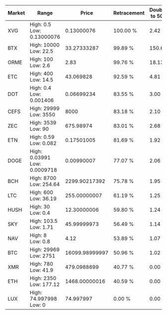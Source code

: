 | Market | Range | Price| Retracement | Doubles to 50% |
| --- | --- | --- | --- | --- |
| XVG | High: 0.5<br />Low: 0.13000076 | 0.13000076 | 100.00 % | 2.42 |
| BTX | High: 10000<br />Low: 22.5 | 33.27333287 | 99.89 % | 150.61 |
| ORME | High: 100<br />Low: 2.6 | 2.83 | 99.76 % | 18.13 |
| ETC | High: 400<br />Low: 14.5 | 43.069828 | 92.59 % | 4.81 |
| DOT | High: 0.4<br />Low: 0.001406 | 0.06699234 | 83.55 % | 3.00 |
| CEFS | High: 29999<br />Low: 3550 | 8000 | 83.18 % | 2.10 |
| ZEC | High: 3539<br />Low: 90 | 675.98974 | 83.01 % | 2.68 |
| ETN | High: 0.59<br />Low: 0.082 | 0.17501005 | 81.69 % | 1.92 |
| DOGE | High: 0.03991<br />Low: 0.0009718 | 0.00990007 | 77.07 % | 2.06 |
| BCH | High: 8700<br />Low: 254.64 | 2299.90217392 | 75.78 % | 1.95 |
| LTC | High: 600<br />Low: 36.19 | 255.00000007 | 61.19 % | 1.25 |
| HUSH | High: 30<br />Low: 0.4 | 12.30000006 | 59.80 % | 1.24 |
| SKY | High: 103.5<br />Low: 1.71 | 45.99999973 | 56.49 % | 1.14 |
| NAV | High: 8<br />Low: 0.8 | 4.12 | 53.89 % | 1.07 |
| BTC | High: 29969<br />Low: 2751 | 16099.98999997 | 50.96 % | 1.02 |
| XMR | High: 780<br />Low: 41.9 | 479.0988699 | 40.77 % | 0.00 |
| ETH | High: 2350<br />Low: 177.12 | 1468.00000016 | 40.59 % | 0.00 |
| LUX | High: 74.997998<br />Low: 0 | 74.997997 | 0.00 % | 0.00 |
